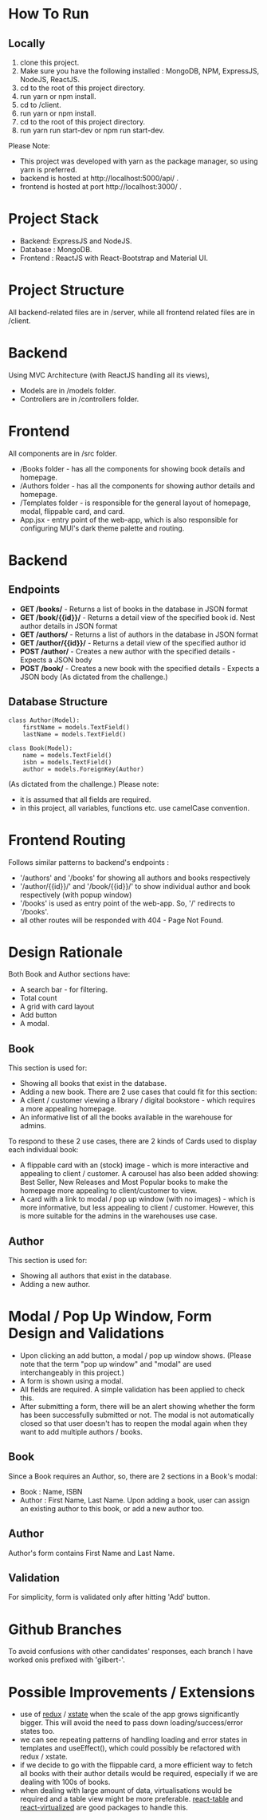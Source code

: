 # How To Run
## Locally
1. clone this project. 
2. Make sure you have the following installed : MongoDB, NPM, ExpressJS, NodeJS, ReactJS. 
3. cd to the root of this project directory. 
4. run yarn or npm install.
5. cd to /client.
6. run yarn or npm install.
7. cd to the root of this project directory. 
8. run yarn run start-dev or npm run start-dev. 

Please Note:
- This project was developed with yarn as the package manager, so using yarn is preferred. 
- backend is hosted at http://localhost:5000/api/ .
- frontend is hosted at port http://localhost:3000/ .

# Project Stack
- Backend: ExpressJS and NodeJS.
- Database : MongoDB. 
- Frontend : ReactJS with React-Bootstrap and Material UI. 

# Project Structure
All backend-related files are in /server, while all frontend related files are in /client. 
# Backend
Using MVC Architecture (with ReactJS handling all its views), 
- Models are in /models folder.
- Controllers are in /controllers folder.
# Frontend
All components are in /src folder. 
- /Books folder - has all the components for showing book details and homepage. 
- /Authors folder - has all the components for showing author details and homepage. 
- /Templates folder - is responsible for the general layout of homepage, modal, flippable card, and card. 
- App.jsx - entry point of the web-app, which is also responsible for configuring MUI's dark theme palette and routing.

# Backend 
## Endpoints

* **GET /books/** - Returns a list of books in the database in JSON format
* **GET /book/{{id}}/** - Returns a detail view of the specified book id. Nest author details in JSON format
* **GET /authors/** - Returns a list of authors in the database in JSON format
* **GET /author/{{id}}/** - Returns a detail view of the specified author id
* **POST /author/** - Creates a new author with the specified details - Expects a JSON body
* **POST /book/** - Creates a new book with the specified details - Expects a JSON body
(As dictated from the challenge.)
## Database Structure
```
class Author(Model):
    firstName = models.TextField()
    lastName = models.TextField()
```

```
class Book(Model):
    name = models.TextField()
    isbn = models.TextField()
    author = models.ForeignKey(Author)
```
(As dictated from the challenge.)
Please note:
- it is assumed that all fields are required.
- in this project, all variables, functions etc. use camelCase convention. 
# Frontend Routing 
Follows similar patterns to backend's endpoints : 
- '/authors' and '/books' for showing all authors and books respectively
- '/author/{{id}}/' and '/book/{{id}}/' to show individual author and book respectively (with popup window)
- '/books' is used as entry point of the web-app. So, '/' redirects to '/books'.
- all other routes will be responded with 404 - Page Not Found. 

# Design Rationale
Both Book and Author sections have: 
- A search bar - for filtering.
- Total count
- A grid with card layout
- Add button
- A modal.  
## Book
This section is used for: 
- Showing all books that exist in the database. 
- Adding a new book.
There are 2 use cases that could fit for this section: 
- A client / customer viewing a library / digital bookstore - which requires a more appealing homepage.
- An informative list of all the books available in the warehouse for admins. 

To respond to these 2 use cases, there are 2 kinds of Cards used to display each individual book: 
- A flippable card with an (stock) image - which is more interactive and appealing to client / customer. A carousel has also been added showing: Best Seller, New Releases and Most Popular books to make the homepage more appealing to client/customer to view.  
- A card with a link to modal / pop up window (with no images) - which is more informative, but less appealing to client / customer. However, this is more suitable for the admins in the warehouses use case. 
 

## Author
This section is used for: 
- Showing all authors that exist in the database. 
- Adding a new author. 

# Modal / Pop Up Window, Form Design and Validations
- Upon clicking an add button, a modal / pop up window shows. (Please note that the term "pop up window" and "modal" are used interchangeably in this project.)
- A form is shown using a modal. 
- All fields are required. A simple validation has been applied to check this. 
- After submitting a form, there will be an alert showing whether the form has been successfully submitted or not. The modal is not automatically closed so that user doesn't has to reopen the modal again when they want to add multiple authors / books. 
## Book
Since a Book requires an Author, so, there are 2 sections in a Book's modal: 
- Book : Name, ISBN
- Author : First Name, Last Name.
Upon adding a book, user can assign an existing author to this book, or add a new author too. 
## Author
Author's form contains First Name and Last Name. 
## Validation
For simplicity, form is validated only after hitting 'Add' button. 
# Github Branches
To avoid confusions with other candidates' responses, each branch I have worked onis prefixed with 'gilbert-'. 
# Possible Improvements / Extensions
- use of [redux](https://redux.js.org/) / [xstate](https://xstate.js.org/) when the scale of the app grows significantly bigger. This will avoid the need to pass down loading/success/error states too.
- we can see repeating patterns of handling loading and error states in templates and useEffect(), which could possibly be refactored with redux / xstate. 
- if we decide to go with the flippable card, a more efficient way to fetch all books with their author details would be required, especially if we are dealing with 100s of books. 
- when dealing with large amount of data, virtualisations would be required and a table view might be more preferable. [react-table](https://github.com/tannerlinsley/react-table) and [react-virtualized](https://github.com/bvaughn/react-virtualized) are good packages to handle this. 
